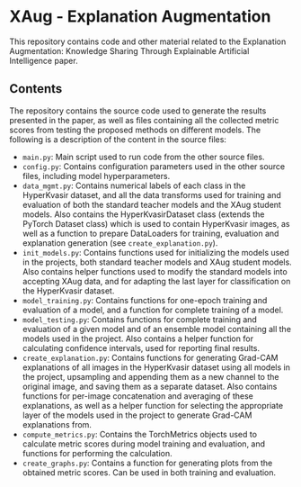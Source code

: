 # XAug - Explanation Augmentation

This repository contains code and other material related to the Explanation Augmentation: Knowledge Sharing Through Explainable Artificial Intelligence paper.

## Contents

The repository contains the source code used to generate the results presented in the paper, as well as files containing all the collected metric scores from testing the proposed methods on different models. The following is a description of the content in the source files:

- `main.py`: Main script used to run code from the other source files.
- `config.py`: Contains configuration parameters used in the other source files, including model hyperparameters.
- `data_mgmt.py`: Contains numerical labels of each class in the HyperKvasir dataset, and all the data transforms used for training and evaluation of both the standard teacher models and the XAug student models. Also contains the HyperKvasirDataset class (extends the PyTorch Dataset class) which is used to contain HyperKvasir images, as well as a function to prepare DataLoaders for training, evaluation and explanation generation (see `create_explanation.py`).
- `init_models.py`: Contains functions used for initializing the models used in the projects, both standard teacher models and XAug student models. Also contains helper functions used to modify the standard models into accepting XAug data, and for adapting the last layer for classification on the HyperKvasir dataset.
- `model_training.py`: Contains functions for one-epoch training and evaluation of a model, and a function for complete training of a model.
- `model_testing.py`: Contains functions for complete training and evaluation of a given model and of an ensemble model containing all the models used in the project. Also contains a helper function for calculating confidence intervals, used for reporting final results.
- `create_explanation.py`: Contains functions for generating Grad-CAM explanations of all images in the HyperKvasir dataset using all models in the project, upsampling and appending them as a new channel to the original image, and saving them as a separate dataset. Also contains functions for per-image concatenation and averaging of these explanations, as well as a helper function for selecting the appropriate layer of the models used in the project to generate Grad-CAM explanations from.
- `compute_metrics.py`: Contains the TorchMetrics objects used to calculate metric scores during model training and evaluation, and functions for performing the calculation.
- `create_graphs.py`: Contains a function for generating plots from the obtained metric scores. Can be used in both training and evaluation.
